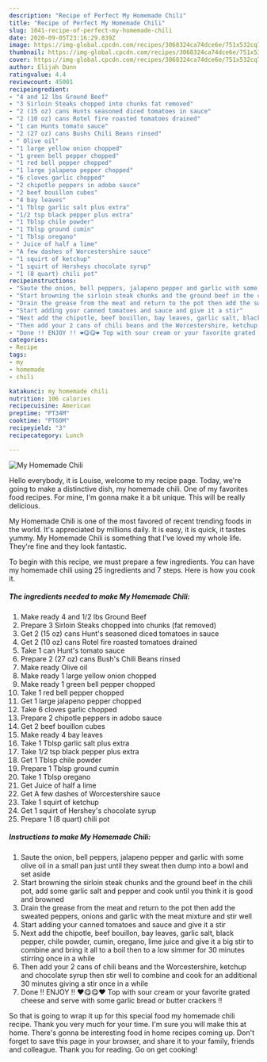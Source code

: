 ```yaml
---
description: "Recipe of Perfect My Homemade Chili"
title: "Recipe of Perfect My Homemade Chili"
slug: 1041-recipe-of-perfect-my-homemade-chili
date: 2020-09-05T23:16:29.839Z
image: https://img-global.cpcdn.com/recipes/3068324ca74dce6e/751x532cq70/my-homemade-chili-recipe-main-photo.jpg
thumbnail: https://img-global.cpcdn.com/recipes/3068324ca74dce6e/751x532cq70/my-homemade-chili-recipe-main-photo.jpg
cover: https://img-global.cpcdn.com/recipes/3068324ca74dce6e/751x532cq70/my-homemade-chili-recipe-main-photo.jpg
author: Elijah Dunn
ratingvalue: 4.4
reviewcount: 45001
recipeingredient:
- "4 and 12 lbs Ground Beef"
- "3 Sirloin Steaks chopped into chunks fat removed"
- "2 (15 oz) cans Hunts seasoned diced tomatoes in sauce"
- "2 (10 oz) cans Rotel fire roasted tomatoes drained"
- "1 can Hunts tomato sauce"
- "2 (27 oz) cans Bushs Chili Beans rinsed"
- " Olive oil"
- "1 large yellow onion chopped"
- "1 green bell pepper chopped"
- "1 red bell pepper chopped"
- "1 large jalapeno pepper chopped"
- "6 cloves garlic chopped"
- "2 chipotle peppers in adobo sauce"
- "2 beef bouillon cubes"
- "4 bay leaves"
- "1 Tblsp garlic salt plus extra"
- "1/2 tsp black pepper plus extra"
- "1 Tblsp chile powder"
- "1 Tblsp ground cumin"
- "1 Tblsp oregano"
- " Juice of half a lime"
- "A few dashes of Worcestershire sauce"
- "1 squirt of ketchup"
- "1 squirt of Hersheys chocolate syrup"
- "1 (8 quart) chili pot"
recipeinstructions:
- "Saute the onion, bell peppers, jalapeno pepper and garlic with some olive oil in a small pan just until they sweat then dump into a bowl and set aside"
- "Start browning the sirloin steak chunks and the ground beef in the chili pot, add some garlic salt and pepper and cook until you think it is good and browned"
- "Drain the grease from the meat and return to the pot then add the sweated peppers, onions and garlic with the meat mixture and stir well"
- "Start adding your canned tomatoes and sauce and give it a stir"
- "Next add the chipotle, beef bouillon, bay leaves, garlic salt, black pepper, chile powder, cumin, oregano, lime juice and give it a big stir to combine and bring it all to a boil then to a low simmer for 30 minutes stirring once in a while"
- "Then add your 2 cans of chili beans and the Worcestershire, ketchup and chocolate syrup then stir well to combine and cook for an additional 30 minutes giving a stir once in a while"
- "Done !! ENJOY !! ❤️😋😋❤️ Top with sour cream or your favorite grated cheese and serve with some garlic bread or butter crackers !!"
categories:
- Recipe
tags:
- my
- homemade
- chili

katakunci: my homemade chili 
nutrition: 106 calories
recipecuisine: American
preptime: "PT34M"
cooktime: "PT60M"
recipeyield: "3"
recipecategory: Lunch

---
```



![My Homemade Chili](https://img-global.cpcdn.com/recipes/3068324ca74dce6e/751x532cq70/my-homemade-chili-recipe-main-photo.jpg)

Hello everybody, it is Louise, welcome to my recipe page. Today, we're going to make a distinctive dish, my homemade chili. One of my favorites food recipes. For mine, I'm gonna make it a bit unique. This will be really delicious.

My Homemade Chili is one of the most favored of recent trending foods in the world. It's appreciated by millions daily. It is easy, it is quick, it tastes yummy. My Homemade Chili is something that I've loved my whole life. They're fine and they look fantastic.




To begin with this recipe, we must prepare a few ingredients. You can have my homemade chili using 25 ingredients and 7 steps. Here is how you cook it.

<!--inarticleads1-->

##### The ingredients needed to make My Homemade Chili:

1. Make ready 4 and 1/2 lbs Ground Beef
1. Prepare 3 Sirloin Steaks chopped into chunks (fat removed)
1. Get 2 (15 oz) cans Hunt&#39;s seasoned diced tomatoes in sauce
1. Get 2 (10 oz) cans Rotel fire roasted tomatoes drained
1. Take 1 can Hunt&#39;s tomato sauce
1. Prepare 2 (27 oz) cans Bush&#39;s Chili Beans rinsed
1. Make ready  Olive oil
1. Make ready 1 large yellow onion chopped
1. Make ready 1 green bell pepper chopped
1. Take 1 red bell pepper chopped
1. Get 1 large jalapeno pepper chopped
1. Take 6 cloves garlic chopped
1. Prepare 2 chipotle peppers in adobo sauce
1. Get 2 beef bouillon cubes
1. Make ready 4 bay leaves
1. Take 1 Tblsp garlic salt plus extra
1. Take 1/2 tsp black pepper plus extra
1. Get 1 Tblsp chile powder
1. Prepare 1 Tblsp ground cumin
1. Take 1 Tblsp oregano
1. Get  Juice of half a lime
1. Get A few dashes of Worcestershire sauce
1. Take 1 squirt of ketchup
1. Get 1 squirt of Hershey&#39;s chocolate syrup
1. Prepare 1 (8 quart) chili pot




<!--inarticleads2-->

##### Instructions to make My Homemade Chili:

1. Saute the onion, bell peppers, jalapeno pepper and garlic with some olive oil in a small pan just until they sweat then dump into a bowl and set aside
1. Start browning the sirloin steak chunks and the ground beef in the chili pot, add some garlic salt and pepper and cook until you think it is good and browned
1. Drain the grease from the meat and return to the pot then add the sweated peppers, onions and garlic with the meat mixture and stir well
1. Start adding your canned tomatoes and sauce and give it a stir
1. Next add the chipotle, beef bouillon, bay leaves, garlic salt, black pepper, chile powder, cumin, oregano, lime juice and give it a big stir to combine and bring it all to a boil then to a low simmer for 30 minutes stirring once in a while
1. Then add your 2 cans of chili beans and the Worcestershire, ketchup and chocolate syrup then stir well to combine and cook for an additional 30 minutes giving a stir once in a while
1. Done !! ENJOY !! ❤️😋😋❤️ Top with sour cream or your favorite grated cheese and serve with some garlic bread or butter crackers !!




So that is going to wrap it up for this special food my homemade chili recipe. Thank you very much for your time. I'm sure you will make this at home. There's gonna be interesting food in home recipes coming up. Don't forget to save this page in your browser, and share it to your family, friends and colleague. Thank you for reading. Go on get cooking!
